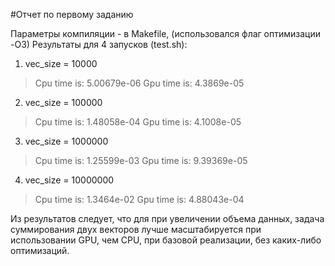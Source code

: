 #Отчет по первому заданию

Параметры компиляции - в Makefile, (использовался флаг оптимизации -O3)
Результаты для 4 запусков (test.sh):
1. vec_size = 10000
> Cpu time is: 5.00679e-06
> Gpu time is: 4.3869e-05
2. vec_size = 100000
> Cpu time is: 1.48058e-04
> Gpu time is: 4.1008e-05
3. vec_size = 1000000
> Cpu time is: 1.25599e-03
> Gpu time is: 9.39369e-05
4. vec_size = 10000000
> Cpu time is: 1.3464e-02
> Gpu time is: 4.88043e-04

Из результатов следует, что для при увеличении объема данных, задача суммирования двух векторов лучше масштабируется при использовании GPU, чем CPU, при базовой реализации, без каких-либо оптимизаций.
